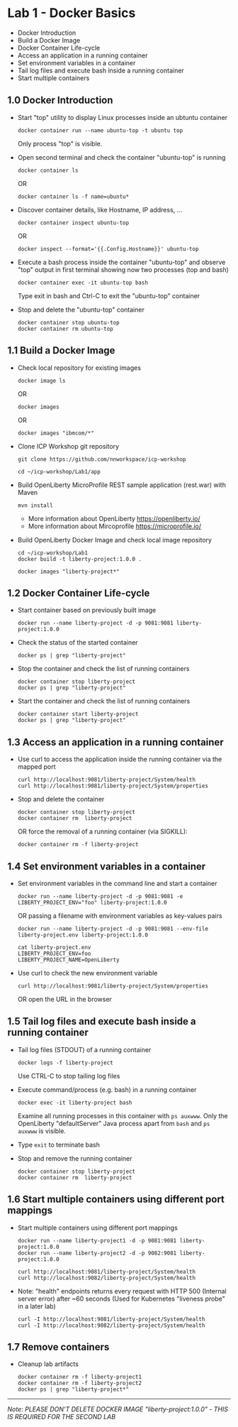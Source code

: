 # Lab 1 - Docker Basics


- Docker Introduction
- Build a Docker Image
- Docker Container Life-cycle
- Access an application in a running container
- Set environment variables in a container
- Tail log files and execute bash inside a running container
- Start multiple containers


## 1.0 Docker Introduction

- Start "top" utility to display Linux processes inside an ubtuntu container

      docker container run --name ubuntu-top -t ubuntu top

    Only process "top" is visible.


- Open second terminal and check the container "ubuntu-top" is running

      docker container ls

    OR

      docker container ls -f name=ubuntu*

- Discover container details, like Hostname, IP address, ...

      docker container inspect ubuntu-top

    OR

      docker inspect --format='{{.Config.Hostname}}' ubuntu-top

- Execute a bash process inside the container "ubuntu-top" and observe "top" output in first terminal showing now two processes (top and bash)

      docker container exec -it ubuntu-top bash

  Type exit in bash and Ctrl-C to exit the "ubuntu-top" container

- Stop and delete the "ubuntu-top" container

      docker container stop ubuntu-top
      docker container rm ubuntu-top

## 1.1 Build a Docker Image

- Check local repository for existing images

      docker image ls

    OR

      docker images

    OR

      docker images "ibmcom/*"

- Clone ICP Workshop git repository

      git clone https://github.com/nnworkspace/icp-workshop

      cd ~/icp-workshop/Lab1/app

- Build OpenLiberty MicroProfile REST sample application (rest.war) with Maven

      mvn install

  + More information about OpenLiberty https://openliberty.io/
  + More information about Mircoprofile https://microprofile.io/


- Build OpenLiberty Docker Image and check local image repository

      cd ~/icp-workshop/Lab1
      docker build -t liberty-project:1.0.0 .

      docker images "liberty-project*"

## 1.2 Docker Container Life-cycle

- Start container based on previously built image

      docker run --name liberty-project -d -p 9081:9081 liberty-project:1.0.0

- Check the status of the started container

      docker ps | grep "liberty-project"

- Stop the container and check the list of running containers

      docker container stop liberty-project
      docker ps | grep "liberty-project"

- Start the container and check the list of running containers

      docker container start liberty-project
      docker ps | grep "liberty-project"

## 1.3 Access an application in a running container

- Use curl to access the application inside the running container via the mapped port

      curl http://localhost:9081/liberty-project/System/health
      curl http://localhost:9081/liberty-project/System/properties

- Stop and delete the container

      docker container stop liberty-project
      docker container rm  liberty-project

    OR force the removal of a running container (via SIGKILL):

      docker container rm -f liberty-project

## 1.4 Set environment variables in a container

- Set environment variables in the command line and start a container

      docker run --name liberty-project -d -p 9081:9081 -e LIBERTY_PROJECT_ENV="foo" liberty-project:1.0.0

    OR passing a filename with environment variables as key-values pairs

      docker run --name liberty-project -d -p 9081:9081 --env-file liberty-project.env liberty-project:1.0.0

      cat liberty-project.env
      LIBERTY_PROJECT_ENV=foo
      LIBERTY_PROJECT_NAME=OpenLiberty


- Use curl to check the new environment variable

      curl http://localhost:9081/liberty-project/System/properties

    OR open the URL in the browser

## 1.5 Tail log files and execute bash inside a running container

- Tail log files (STDOUT) of a running container

      docker logs -f liberty-project

  Use CTRL-C to stop tailing log files

- Execute command/process (e.g. bash) in a running container

      docker exec -it liberty-project bash

  Examine all running processes in this container with `ps auxwww`. Only the OpenLiberty "defaultServer" Java process apart from `bash` and `ps auxwww` is visible.

- Type `exit` to terminate bash

- Stop and remove the running container

      docker container stop liberty-project
      docker container rm  liberty-project

## 1.6 Start multiple containers using different port mappings

- Start multiple containers using different port mappings

      docker run --name liberty-project1 -d -p 9081:9081 liberty-project:1.0.0
      docker run --name liberty-project2 -d -p 9082:9081 liberty-project:1.0.0

      curl http://localhost:9081/liberty-project/System/health
      curl http://localhost:9082/liberty-project/System/health

- Note: "health" endpoints returns every request with HTTP 500 (Internal server error) after ~60 seconds (Used for Kubernetes "liveness probe" in a later lab)

      curl -I http://localhost:9081/liberty-project/System/health
      curl -I http://localhost:9082/liberty-project/System/health

## 1.7 Remove containers

- Cleanup lab artifacts

      docker container rm -f liberty-project1
      docker container rm -f liberty-project2
      docker ps | grep "liberty-project*"

---

*Note: PLEASE DON'T DELETE DOCKER IMAGE "liberty-project:1.0.0" - THIS IS REQUIRED FOR THE SECOND LAB*
